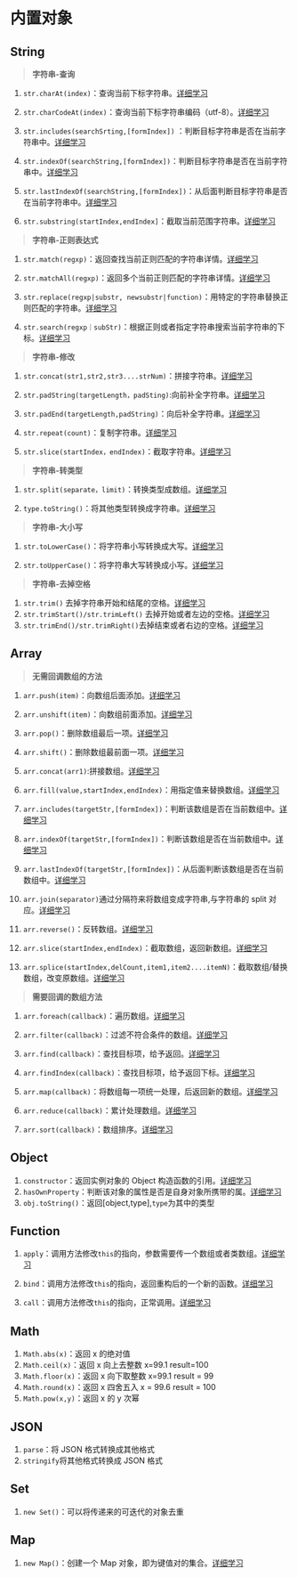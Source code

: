 # 内置对象

## String

> **字符串-查询**

1. `str.charAt(index)`：查询当前下标字符串。[详细学习](./String/字符串-查找/charAt.md)

2. `str.charCodeAt(index)`：查询当前下标字符串编码（utf-8）。[详细学习](./String/字符串-查找/charCodeAt.md)

3. `str.includes(searchSrting,[formIndex])` ：判断目标字符串是否在当前字符串中。[详细学习](./String/字符串-查找/includes.md)

4. `str.indexOf(searchString,[formIndex])`：判断目标字符串是否在当前字符串中。[详细学习](./String/字符串-查找/indexOf.md)

5. `str.lastIndexOf(searchString,[formIndex])`：从后面判断目标字符串是否在当前字符串中。[详细学习](./String/字符串-查找/lastIndexOf.md)

6. `str.substring(startIndex,endIndex]`：截取当前范围字符串。[详细学习](./String/字符串-查找/substring.md)

> **字符串-正则表达式**

1. `str.match(regxp)`：返回查找当前正则匹配的字符串详情。[详细学习](./String/字符串-正则/match.md)

2. `str.matchAll(regxp)`：返回多个当前正则匹配的字符串详情。[详细学习](./String/字符串-正则/matchAll.md)

3. `str.replace(regxp|substr, newsubstr|function)`：用特定的字符串替换正则匹配的字符串。[详细学习](./String/字符串-正则/replace.md)

4. `str.search(regxp｜subStr)`：根据正则或者指定字符串搜索当前字符串的下标。[详细学习](./String/字符串-正则/search.md)

> **字符串-修改**

1. `str.concat(str1,str2,str3....strNum)`：拼接字符串。[详细学习](./String/字符串-修改/concat.md)

2. `str.padString(targetLength，padSting)`:向前补全字符串。[详细学习](./String/字符串-修改/padString.md)

3. `str.padEnd(targetLength,padString)`：向后补全字符串。[详细学习](./String/字符串-修改/padEnd.md)

4. `str.repeat(count)`：复制字符串。[详细学习](./String/字符串-修改/repeat.md)

5. `str.slice(startIndex，endIndex)`：截取字符串。[详细学习](./String/字符串-修改/slice.md)

> **字符串-转类型**

1. `str.split(separate，limit)`：转换类型成数组。[详细学习](./String/字符串-转型/split.md)

2. `type.toString()`：将其他类型转换成字符串。[详细学习](./String/字符串-转型/toString.md)

> **字符串-大小写**

1. `str.toLowerCase()`：将字符串小写转换成大写。[详细学习](./String/字符串-大小写/toUpperCase.md)

2. `str.toUpperCase()`：将字符串大写转换成小写。[详细学习](./String/字符串-大小写/toLowerCase.md)

> **字符串-去掉空格**

1. `str.trim()` 去掉字符串开始和结尾的空格。[详细学习](./String/字符串-去空格/trim.md)
2. `str.trimStart()/str.trimLeft()` 去掉开始或者左边的空格。[详细学习](./String/字符串-去空格/trimStart.md)
3. `str.trimEnd()/str.trimRight()`去掉结束或者右边的空格。[详细学习](./String/字符串-去空格/trimEnd.md)

## Array

> **无需回调数组的方法**

1. `arr.push(item)`：向数组后面添加。[详细学习](./Array/无需回调的数组方法/push.md)

2. `arr.unshift(item)`：向数组前面添加。[详细学习](./Array/无需回调的数组方法/unshift.md)

3. `arr.pop()`：删除数组最后一项。[详细学习](./Array/无需回调的数组方法/pop.md)

4. `arr.shift()`：删除数组最前面一项。[详细学习](./Array/无需回调的数组方法/shift.md)

5. `arr.concat(arr1)`:拼接数组。[详细学习](./Array/无需回调的数组方法/concat.md)

6. `arr.fill(value,startIndex,endIndex)`：用指定值来替换数组。[详细学习](./Array/无需回调的数组方法/fill.md)

7. `arr.includes(targetStr,[formIndex])`：判断该数组是否在当前数组中。[详细学习](./Array/无需回调的数组方法/includes.md)

8. `arr.indexOf(targetStr,[formIndex])`：判断该数组是否在当前数组中。[详细学习](./Array/无需回调的数组方法/indexOf.md)

9. `arr.lastIndexOf(targetStr,[formIndex])`：从后面判断该数组是否在当前数组中。[详细学习](./Array/无需回调的数组方法/lastIndexOf.md)

10. `arr.join(separator)`通过分隔符来将数组变成字符串,与字符串的 split 对应。[详细学习](./Array/无需回调的数组方法/join.md)

11. `arr.reverse()`：反转数组。[详细学习](./Array/无需回调的数组方法/reverses.md)

12. `arr.slice(startIndex,endIndex)`：截取数组，返回新数组。[详细学习](./Array/无需回调的数组方法/slice.md)

13. `arr.splice(startIndex,delCount,item1,item2....itemN)`：截取数组/替换数组，改变原数组。[详细学习](./Array/无需回调的数组方法/splice.md)

> **需要回调的数组方法**

1. `arr.foreach(callback)`：遍历数组。[详细学习](./Array/需要回调的数组方法/foreach.md)

2. `arr.filter(callback)`：过滤不符合条件的数组。[详细学习](./Array/需要回调的数组方法/filter.md)

3. `arr.find(callback)`：查找目标项，给予返回。[详细学习](./Array/需要回调的数组方法/find.md)

4. `arr.findIndex(callback)`：查找目标项，给予返回下标。[详细学习](./Array/需要回调的数组方法/findIndex.md)

5. `arr.map(callback)`：将数组每一项统一处理，后返回新的数组。[详细学习](./Array/需要回调的数组方法/map.md)

6. `arr.reduce(callback)`：累计处理数组。[详细学习](./Array/需要回调的数组方法/reduce.md)

7. `arr.sort(callback)`：数组排序。[详细学习](./Array/需要回调的数组方法/sort.md)

## Object

1. `constructor`：返回实例对象的 Object 构造函数的引用。[详细学习](./Object/constructor.md)
2. `hasOwnProperty`：判断该对象的属性是否是自身对象所携带的属。[详细学习](./Object/hasOwnProperty.md)
3. `obj.toString()`：返回[object,type],`type`为其中的类型

## Function

1. `apply`：调用方法修改`this`的指向，参数需要传一个数组或者类数组。[详细学习](./Function/apply.md)

2. `bind`：调用方法修改`this`的指向，返回重构后的一个新的函数。[详细学习](./Function/bind.md)

3. `call`：调用方法修改`this`的指向，正常调用。[详细学习](./Function/call.md)

## Math

1. `Math.abs(x)`：返回 x 的绝对值
2. `Math.ceil(x)`：返回 x 向上去整数 x=99.1 result=100
3. `Math.floor(x)`：返回 x 向下取整数 x=99.1 result = 99
4. `Math.round(x)`：返回 x 四舍五入 x = 99.6 result = 100
5. `Math.pow(x,y)`：返回 x 的 y 次幂

## JSON

1. `parse`：将 JSON 格式转换成其他格式
2. `stringify`将其他格式转换成 JSON 格式

## Set

1. `new Set()`：可以将传递来的可迭代的对象去重

## Map

1. `new Map()`：创建一个 Map 对象，即为键值对的集合。[详细学习](./Map/map.md)

##
